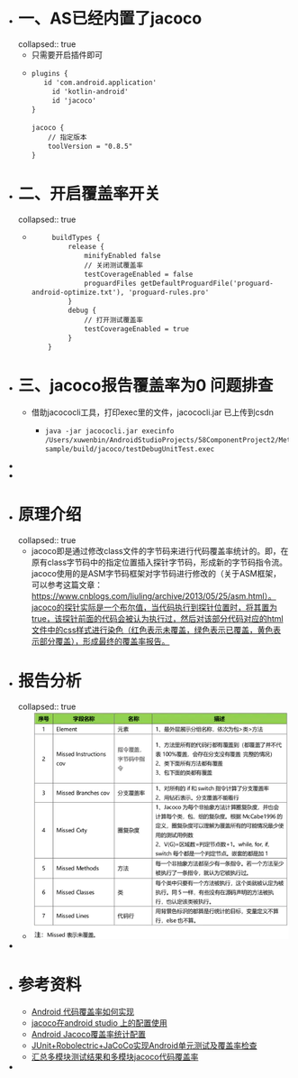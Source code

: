 - # 一、AS已经内置了jacoco
  collapsed:: true
	- 只需要开启插件即可
	- ```
	  plugins {
	  	 id 'com.android.application'
	       id 'kotlin-android'
	       id 'jacoco'
	  }
	  
	  jacoco {
	      // 指定版本
	      toolVersion = "0.8.5"
	  }
	  ```
- # 二、开启覆盖率开关
  collapsed:: true
	- ```
	       buildTypes {
	           release {
	               minifyEnabled false
	               // 关闭测试覆盖率
	               testCoverageEnabled = false 
	               proguardFiles getDefaultProguardFile('proguard-android-optimize.txt'), 'proguard-rules.pro'
	           }
	           debug {
	               // 打开测试覆盖率
	               testCoverageEnabled = true
	           }
	      }
	  
	  ```
- # 三、jacoco报告覆盖率为0 问题排查
	- 借助jacococli工具，打印exec里的文件，jacococli.jar 已上传到csdn
		- ```
		  java -jar jacococli.jar execinfo /Users/xuwenbin/AndroidStudioProjects/58ComponentProject2/MetaXUtils/demo-sample/build/jacoco/testDebugUnitTest.exec 
		  ```
-
-
- # 原理介绍
  collapsed:: true
	- jacoco即是通过修改class文件的字节码来进行代码覆盖率统计的。即，在原有class字节码中的指定位置插入探针字节码，形成新的字节码指令流。jacoco使用的是ASM字节码框架对字节码进行修改的（关于ASM框架，可以参考这篇文章：https://www.cnblogs.com/liuling/archive/2013/05/25/asm.html）。jacoco的探针实际是一个布尔值，当代码执行到探针位置时，将其置为true，该探针前面的代码会被认为执行过，然后对该部分代码对应的html文件中的css样式进行染色（红色表示未覆盖，绿色表示已覆盖，黄色表示部分覆盖），形成最终的覆盖率报告。
- # 报告分析
  collapsed:: true
	- ![image.png](../assets/image_1672046620315_0.png)
-
- # 参考资料
	- [Android 代码覆盖率如何实现]([125049195](https://blog.csdn.net/m0_71524094/article/details/125049195))
	- [jacoco在android studio 上的配置使用](https://blog.csdn.net/u010663321/article/details/121761825)
	- [Android Jacoco覆盖率统计配置](https://github.com/hanlyjiang/AndroidTestSample/blob/main/docs/Jacoco%E8%A6%86%E7%9B%96%E7%8E%87%E7%BB%9F%E8%AE%A1%E6%96%B9%E6%A1%88.md)
	- [JUnit+Robolectric+JaCoCo实现Android单元测试及覆盖率检查](https://blog.csdn.net/yugong2009/article/details/80462094)
	- [汇总多模块测试结果和多模块jacoco代码覆盖率](https://www.cnblogs.com/xy-ouyang/p/16098978.html)
-